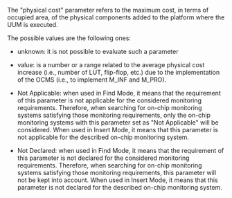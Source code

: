 The "physical cost" parameter refers to the maximum cost, in terms of occupied area, of the physical components added to the platform where the UUM is executed.

The possible values are the following ones:

- unknown: it is not possible to evaluate such a parameter

- value: is a number or a range related to the average physical cost increase (i.e., number of LUT, flip-flop, etc.) due to the implementation of the OCMS (i.e., to implement M_INF and M_PRO).

- Not Applicable: when used in Find Mode, it means that the requirement of this parameter is not applicable for the considered monitoring requirements. Therefore, when searching for on-chip monitoring systems satisfying those monitoring requirements, only the on-chip monitoring systems with this parameter set as "Not Applicable" will be considered. When used in Insert Mode, it means that this parameter is not applicable for the described on-chip monitoring system.

- Not Declared: when used in Find Mode, it means that the requirement of this parameter is not declared for the considered monitoring requirements. Therefore, when searching for on-chip monitoring systems satisfying those monitoring requirements, this parameter will not be kept into account. When used in Insert Mode, it means that this parameter is not declared for the described on-chip monitoring system.
